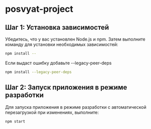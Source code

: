 # posvyat-project

## Шаг 1: Установка зависимостей
Убедитесь, что у вас установлен Node.js и npm. Затем выполните команду для установки необходимых зависимостей:
```bash
npm install --
```

Если выдаст ошибку добавьте --legacy-peer-deps
```bash
npm install --legacy-peer-deps
```
## Шаг 2: Запуск приложения в режиме разработки
Для запуска приложения в режиме разработки с автоматической перезагрузкой при изменениях, выполните:
```bash
npm start
```